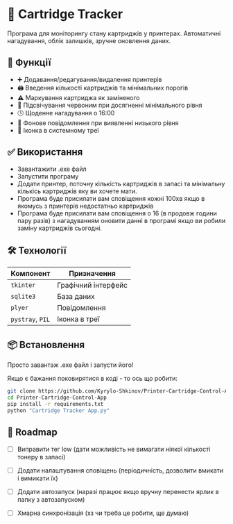 # 🎯 Cartridge Tracker

Програма для моніторингу стану картриджів у принтерах. Автоматичні нагадування, облік залишків, зручне оновлення даних.

## 🚀 Функції

* ➕ Додавання/редагування/видалення принтерів
* 🖨️ Введення кількості картриджів та мінімальних порогів
* ⚠️ Маркування картриджа як заміненого
* 🔴 Підсвічування червоним при досягненні мінімального рівня
* 🕓 Щоденне нагадування о 16:00 
* 🔔 Фонове повідомлення при виявленні низького рівня
* 🧩 Іконка в системному треї

## ✅ Використання

* Завантажити .exe файл
* Запустити програму
* Додати принтер, поточну кількість картриджів в запасі та мінімальну кількісь картриджів яку ви хочете мати.
* Програма буде присилати вам сповіщення кожні 100хв якщо в якомусь з принтерів недостатньо картриджів
* Програма буде присилати вам сповіщення о 16 (в продовж години пару разів) з нагадуванням оновити данні в програмі якщо ви робили заміну картриджів сьогодні.

## 🛠️ Технології

| Компонент        | Призначення         |
| ---------------- | ------------------- |
| `tkinter`        | Графічний інтерфейс |
| `sqlite3`        | База даних          |
| `plyer`          | Повідомлення        |
| `pystray`, `PIL` | Іконка в треї       |

## 📦 Встановлення
Просто завантаж .exe файл і запусти його!

Якщо є бажання поковирятися в коді - то ось що робити:
```bash
git clone https://github.com/Kyrylo-Shkinov/Printer-Cartridge-Control-App.git
cd Printer-Cartridge-Control-App
pip install -r requirements.txt
python "Cartridge Tracker App.py"
```

## 📅 Roadmap
* [ ] Виправити тег low (дати можливість не вимагати ніякої кількості тонеру в запасі)
* [ ] Додати налаштування сповіщень (періодичність, дозволити вмикати і вимикати їх)
* [ ] Додати автозапуск (наразі працює якщо вручну перенести ярлик в папку з автозапуском)
* [ ] Хмарна синхронізація (хз чи треба це робити, ще думаю)

